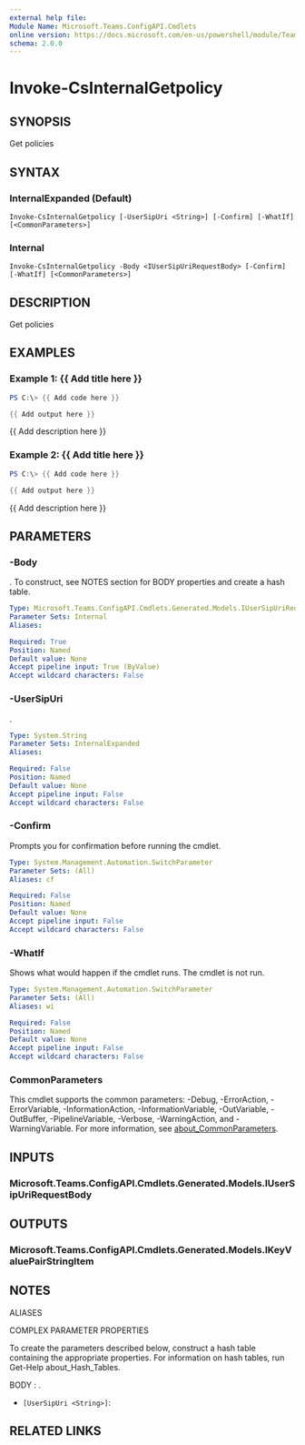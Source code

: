 ```yaml
---
external help file:
Module Name: Microsoft.Teams.ConfigAPI.Cmdlets
online version: https://docs.microsoft.com/en-us/powershell/module/Teams/invoke-csinternalgetpolicy
schema: 2.0.0
---
```


# Invoke-CsInternalGetpolicy

## SYNOPSIS
Get policies

## SYNTAX

### InternalExpanded (Default)
```
Invoke-CsInternalGetpolicy [-UserSipUri <String>] [-Confirm] [-WhatIf] [<CommonParameters>]
```

### Internal
```
Invoke-CsInternalGetpolicy -Body <IUserSipUriRequestBody> [-Confirm] [-WhatIf] [<CommonParameters>]
```

## DESCRIPTION
Get policies

## EXAMPLES

### Example 1: {{ Add title here }}
```powershell
PS C:\> {{ Add code here }}

{{ Add output here }}
```

{{ Add description here }}

### Example 2: {{ Add title here }}
```powershell
PS C:\> {{ Add code here }}

{{ Add output here }}
```

{{ Add description here }}

## PARAMETERS

### -Body
.
To construct, see NOTES section for BODY properties and create a hash table.

```yaml
Type: Microsoft.Teams.ConfigAPI.Cmdlets.Generated.Models.IUserSipUriRequestBody
Parameter Sets: Internal
Aliases:

Required: True
Position: Named
Default value: None
Accept pipeline input: True (ByValue)
Accept wildcard characters: False
```

### -UserSipUri
.

```yaml
Type: System.String
Parameter Sets: InternalExpanded
Aliases:

Required: False
Position: Named
Default value: None
Accept pipeline input: False
Accept wildcard characters: False
```

### -Confirm
Prompts you for confirmation before running the cmdlet.

```yaml
Type: System.Management.Automation.SwitchParameter
Parameter Sets: (All)
Aliases: cf

Required: False
Position: Named
Default value: None
Accept pipeline input: False
Accept wildcard characters: False
```

### -WhatIf
Shows what would happen if the cmdlet runs.
The cmdlet is not run.

```yaml
Type: System.Management.Automation.SwitchParameter
Parameter Sets: (All)
Aliases: wi

Required: False
Position: Named
Default value: None
Accept pipeline input: False
Accept wildcard characters: False
```

### CommonParameters
This cmdlet supports the common parameters: -Debug, -ErrorAction, -ErrorVariable, -InformationAction, -InformationVariable, -OutVariable, -OutBuffer, -PipelineVariable, -Verbose, -WarningAction, and -WarningVariable. For more information, see [about_CommonParameters](http://go.microsoft.com/fwlink/?LinkID=113216).

## INPUTS

### Microsoft.Teams.ConfigAPI.Cmdlets.Generated.Models.IUserSipUriRequestBody

## OUTPUTS

### Microsoft.Teams.ConfigAPI.Cmdlets.Generated.Models.IKeyValuePairStringItem

## NOTES

ALIASES

COMPLEX PARAMETER PROPERTIES

To create the parameters described below, construct a hash table containing the appropriate properties. For information on hash tables, run Get-Help about_Hash_Tables.


BODY <IUserSipUriRequestBody>: .
  - `[UserSipUri <String>]`: 

## RELATED LINKS

